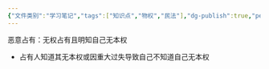 ```yaml
---
{"文件类别":"学习笔记","tags":["知识点","物权","民法"],"dg-publish":true,"permalink":"/学习笔记studyup/知识点cheese/恶意占有/","dgPassFrontmatter":true,"created":"2024-10-11T13:59:19.767+08:00","updated":"2024-10-23T12:15:22.186+08:00"}
---
```


恶意占有：无权占有且明知自己无本权
- 占有人知道其无本权或因重大过失导致自己不知道自己无本权